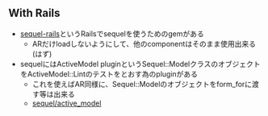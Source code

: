 ## With Rails

* [sequel\-rails](https://github.com/TalentBox/sequel-rails)というRailsでsequelを使うためのgemがある
  * ARだけloadしないようにして、他のcomponentはそのまま使用出来る(はず)
* sequelにはActiveModel pluginというSequel::ModelクラスのオブジェクトをActiveModel::Lintのテストをとおす為のpluginがある
  * これを使えばAR同様に、Sequel::Modelのオブジェクトをform_forに渡す等は出来る
  * [sequel/active\_model](https://github.com/jeremyevans/sequel/blob/master/lib/sequel/plugins/active_model.rb)
